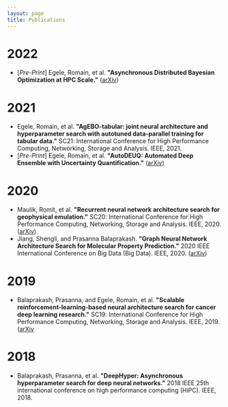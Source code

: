 ```yaml
---
layout: page
title: Publications
---
```


# 2022

* [*Pre-Print*] Egele, Romain, et al. **"Asynchronous Distributed Bayesian Optimization at HPC Scale."** ([arXiv](https://arxiv.org/pdf/2207.00479))

# 2021

* Egele, Romain, et al. **"AgEBO-tabular: joint neural architecture and hyperparameter search with autotuned data-parallel training for tabular data."** SC21: International Conference for High Performance Computing, Networking, Storage and Analysis. IEEE, 2021.
* [*Pre-Print*] Egele, Romain, et al. **"AutoDEUQ: Automated Deep Ensemble with Uncertainty Quantification."** ([arXiv](https://arxiv.org/pdf/2110.13511.pdf))

# 2020

* Maulik, Romit, et al. **"Recurrent neural network architecture search for geophysical emulation."** SC20: International Conference for High Performance Computing, Networking, Storage and Analysis. IEEE, 2020. ([arXiv](https://arxiv.org/pdf/2004.10928.pdf))
* Jiang, Shengli, and Prasanna Balaprakash. **"Graph Neural Network Architecture Search for Molecular Property Prediction."** 2020 IEEE International Conference on Big Data (Big Data). IEEE, 2020. ([arXiv](https://arxiv.org/pdf/2008.12187.pdf))

# 2019

* Balaprakash, Prasanna, and Egele, Romain, et al. **"Scalable reinforcement-learning-based neural architecture search for cancer deep learning research."** SC19: International Conference for High Performance Computing, Networking, Storage and Analysis. IEEE, 2019. ([arXiv](https://arxiv.org/pdf/1909.00311.pdf])

# 2018

* Balaprakash, Prasanna, et al. **"DeepHyper: Asynchronous hyperparameter search for deep neural networks."** 2018 IEEE 25th international conference on high performance computing (HiPC). IEEE, 2018.

